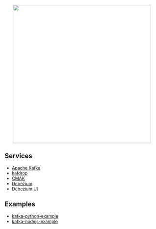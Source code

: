 <p align="center">
    <img src="https://cdn.shouts.dev/media/412/big-data.png" width="450"/>
</p>

Services
--
- [Apache Kafka](https://kafka.apache.org/)
- [kafdrop](https://github.com/obsidiandynamics/kafdrop)
- [CMAK](https://github.com/yahoo/CMAK)
- [Debezium](https://debezium.io/)
- [Debezium UI](https://github.com/debezium/debezium-ui)

Examples
--
- [kafka-python-example](https://github.com/mdobydullah/kafka-python-example)
- [kafka-nodejs-example](https://github.com/mdobydullah/kafka-nodejs-example)

